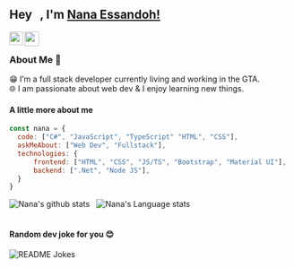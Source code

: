 ## Hey <img src="https://github.com/TheDudeThatCode/TheDudeThatCode/blob/master/Assets/Hi.gif" width="9px">, I'm [Nana Essandoh!](https://www.linkedin.com/in/nanaessandoh/) 


<a href="https://www.linkedin.com/in/nanaessandoh/">
  <img align="left" width="24px" src="https://cdn.jsdelivr.net/npm/simple-icons@v3/icons/linkedin.svg"  />
</a>
<a href="mailto:nanaessandoh@gmail.com">
  <img align="left" width="26px" src="https://cdn.jsdelivr.net/npm/simple-icons@v3/icons/gmail.svg" />
</a>
<!--
<a href="https://twitter.com/nana_essandoh">
  <img align="left" width="26px" src="https://cdn.jsdelivr.net/npm/simple-icons@v3/icons/twitter.svg" />
</a>
<a href="https://www.youtube.com/channel/UCKOUo52J_EDwZafugT3ROKQ">
  <img align="left" width="26px" src="https://cdn.jsdelivr.net/npm/simple-icons@v3/icons/youtube.svg" />
</a>
-->

<br />

### About Me 🚀
😁 I’m a full stack developer currently living and working in the GTA. </br>
🌐 I am passionate about web dev & I enjoy learning new things. </br>


#### A little more about me
```javascript
const nana = {
  code: ["C#", "JavaScript", "TypeScript" "HTML", "CSS"],
  askMeAbout: ["Web Dev", "Fullstack"],
  technologies: {
      frontend: ["HTML", "CSS", "JS/TS", "Bootstrap", "Material UI"],
      backend: [".Net", "Node JS"],
  }
}
```

![Nana's github stats](https://github-readme-stats.vercel.app/api?username=nanaessandoh&show_icons=true&hide_border=true)&nbsp;&nbsp;
![Nana's Language stats](https://github-readme-stats-eight-theta.vercel.app/api/top-langs/?username=nanaessandoh&layout=compact&langs_count=8&hide_border=true)
<br />
<br />

#### Random dev joke for you 😊
<a><img align="center" src="https://readme-jokes.vercel.app/api?bgColor=%23073b4c&textColor=%2306d6a0&aColor=%2306d6a0&borderColor=%2306d6a0" alt="README Jokes"></a>

<!--
![visitors](https://visitor-badge.laobi.icu/badge?page_id=nanaessandoh)
-->
